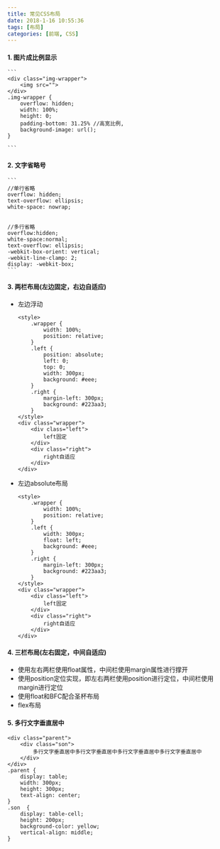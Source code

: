 ```yaml
---
title: 常见CSS布局
date: 2018-1-16 10:55:36
tags: [布局]
categories: [前端, CSS]
---
```


#### 1. 图片成比例显示

    ```
    <div class="img-wrapper">
        <img src="">
    </div>
    .img-wrapper {
        overflow: hidden;
        width: 100%;
        height: 0;
        padding-bottom: 31.25% //高宽比例,
        background-image: url();
    }
    
    ```
#### 2. 文字省略号
    ```
    //单行省略
    overflow: hidden;
    text-overflow: ellipsis;
    white-space: nowrap;


    //多行省略
    overflow:hidden;
    white-space:normal;
    text-overflow: ellipsis;
    -webkit-box-orient: vertical;
    -webkit-line-clamp: 2;
    display: -webkit-box;
    ```
#### 3. 两栏布局(左边固定，右边自适应)
- 左边浮动
    
    ```
    <style>
        .wrapper {
            width: 100%;
            position: relative;
        }
        .left {
            position: absolute;
            left: 0;
            top: 0;
            width: 300px;
            background: #eee;
        }
        .right {
            margin-left: 300px;
            background: #223aa3;
        }
    </style>
    <div class="wrapper">
        <div class="left">
            left固定
        </div>
        <div class="right">
            right自适应
        </div>
    </div>
    
    ```

- 左边absolute布局

    ```
    <style>
        .wrapper {
            width: 100%;
            position: relative;
        }
        .left {
            width: 300px;
            float: left;
            background: #eee;
        }
        .right {
            margin-left: 300px;
            background: #223aa3;
        }
    </style>
    <div class="wrapper">
        <div class="left">
            left固定
        </div>
        <div class="right">
            right自适应
        </div>
    </div>
    ```
#### 4. 三栏布局(左右固定，中间自适应)
- 使用左右两栏使用float属性，中间栏使用margin属性进行撑开
- 使用position定位实现，即左右两栏使用position进行定位，中间栏使用margin进行定位
- 使用float和BFC配合圣杯布局
- flex布局

#### 5. 多行文字垂直居中

```
<div class="parent">
    <div class="son">
        多行文字垂直居中多行文字垂直居中多行文字垂直居中多行文字垂直居中
    </div>
</div>
.parent {
    display: table;
    width: 300px;
    height: 300px;
    text-align: center;
}
.son  {
    display: table-cell;
    height: 200px;
    background-color: yellow;
    vertical-align: middle;
}
```
